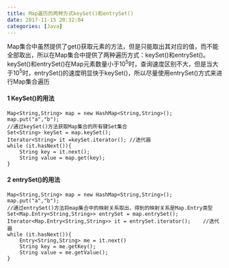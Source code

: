 ```yaml
---
title: Map遍历的两种方式keySet()和entrySet()
date: 2017-11-15 20:32:04
categories: [Java]
---
```

Map集合中虽然提供了get()获取元素的方法，但是只能取出其对应的值，而不能全部取出，所以在Map集合中提供了两种遍历方式：keySet()和entrySet()。keySet()和entrySet()在Map元素数量小于$10^5$时，查询速度区别不大，但是当大于$10^5$时，entrySet()的速度明显快于keySet()，所以尽量使用entrySet()方式来进行Map集合遍历

#### 1 KeySet()的用法

```
Map<String,String> map = new HashMap<String,String>();
map.put("a","b");
//通过keySet()方法获取Map集合的所有键Set集合
Set<String> keySet = map.keySet();
Iterator<String> it =keySet.iterator();	//迭代器
while (it.hasNext()){
	String key = it.next();
	String value = map.get(key);
}
```

#### 2 entrySet()的用法

```
Map<String,String> map = new HashMap<String,String>();
map.put("a","b");
//通过entrySet()方法将map集合中的映射关系取出，得到的映射关系是Map.Entry类型
Set<Map.Entry<String,String>> entrySet = map.entrySet();	
Iterator<Map.Entry<String,String>> it = entrySet.iterator();	//迭代器
while (it.hasNext()){
	Entry<String,String> me = it.next()
	String key = me.getKey();
	String value = me.getValue();
}
```